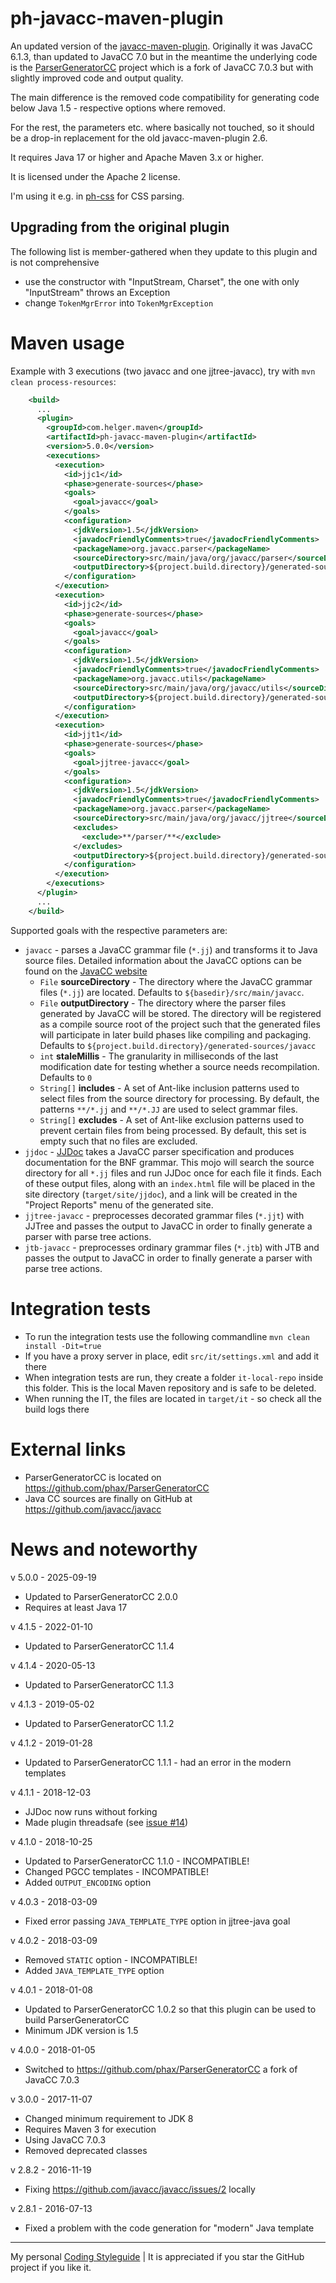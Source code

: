 # ph-javacc-maven-plugin

An updated version of the [javacc-maven-plugin](https://github.com/mojohaus/javacc-maven-plugin).
Originally it was JavaCC 6.1.3, than updated to JavaCC 7.0 but in the meantime the underlying code is the [ParserGeneratorCC](https://github.com/phax/ParserGeneratorCC/) project which is a fork of JavaCC 7.0.3 but with slightly improved code and output quality.

The main difference is the removed code compatibility for generating code below Java 1.5 - respective options where removed.  

For the rest, the parameters etc. where basically not touched, so it should be a drop-in replacement for the old javacc-maven-plugin 2.6.

It requires Java 17 or higher and Apache Maven 3.x or higher.

It is licensed under the Apache 2 license.

I'm using it e.g. in [ph-css](https://github.com/phax/ph-css) for CSS parsing.

## Upgrading from the original plugin

The following list is member-gathered when they update to this plugin and is not comprehensive 

* use the constructor with "InputStream, Charset", the one with only "InputStream" throws an Exception
* change `TokenMgrError` into `TokenMgrException`


# Maven usage

Example with 3 executions (two javacc and one jjtree-javacc), try with `mvn clean process-resources`:

```xml
    <build>
      ...
      <plugin>
        <groupId>com.helger.maven</groupId>
        <artifactId>ph-javacc-maven-plugin</artifactId>
        <version>5.0.0</version>
        <executions>
          <execution>
            <id>jjc1</id>
            <phase>generate-sources</phase>
            <goals>
              <goal>javacc</goal>
            </goals>
            <configuration>
              <jdkVersion>1.5</jdkVersion>
              <javadocFriendlyComments>true</javadocFriendlyComments>
              <packageName>org.javacc.parser</packageName>
              <sourceDirectory>src/main/java/org/javacc/parser</sourceDirectory>
              <outputDirectory>${project.build.directory}/generated-sources/javacc1</outputDirectory>
            </configuration>
          </execution>
          <execution>
            <id>jjc2</id>
            <phase>generate-sources</phase>
            <goals>
              <goal>javacc</goal>
            </goals>
            <configuration>
              <jdkVersion>1.5</jdkVersion>
              <javadocFriendlyComments>true</javadocFriendlyComments>
              <packageName>org.javacc.utils</packageName>
              <sourceDirectory>src/main/java/org/javacc/utils</sourceDirectory>
              <outputDirectory>${project.build.directory}/generated-sources/javacc2</outputDirectory>
            </configuration>
          </execution>
          <execution>
            <id>jjt1</id>
            <phase>generate-sources</phase>
            <goals>
              <goal>jjtree-javacc</goal>
            </goals>
            <configuration>
              <jdkVersion>1.5</jdkVersion>
              <javadocFriendlyComments>true</javadocFriendlyComments>
              <packageName>org.javacc.parser</packageName>
              <sourceDirectory>src/main/java/org/javacc/jjtree</sourceDirectory>
              <excludes>
                <exclude>**/parser/**</exclude>
              </excludes>
              <outputDirectory>${project.build.directory}/generated-sources/jjtree1</outputDirectory>
            </configuration>
          </execution>
        </executions>
      </plugin>
      ...
    </build>
```

Supported goals with the respective parameters are:
* `javacc` - parses a JavaCC grammar file (`*.jj`) and transforms it to Java source files. Detailed information about the JavaCC options can be found on the [JavaCC website](https://javacc.org/)
    * `File` **sourceDirectory** - The directory where the JavaCC grammar files (`*.jj`) are located.
      Defaults to `${basedir}/src/main/javacc`.
    * `File` **outputDirectory** - The directory where the parser files generated by JavaCC will be stored. The directory will be registered as a compile source root of the project such that the generated files will participate in later build phases like compiling and packaging.
      Defaults to `${project.build.directory}/generated-sources/javacc`
    * `int` **staleMillis** - The granularity in milliseconds of the last modification date for testing whether a source needs recompilation.
      Defaults to `0`
    * `String[]` **includes** - A set of Ant-like inclusion patterns used to select files from the source directory for processing. By default, the patterns `**/*.jj` and `**/*.JJ` are used to select grammar files.
    * `String[]` **excludes** - A set of Ant-like exclusion patterns used to prevent certain files from being processed. By default, this set is empty such that no files are excluded.
* `jjdoc` - [JJDoc](https://javacc.org/doc/JJDoc.html) takes a JavaCC parser specification and produces documentation for the BNF grammar. This mojo will search the source directory for all `*.jj` files and run JJDoc once for each file it finds. Each of these output files, along with an `index.html` file will be placed in the site directory (`target/site/jjdoc`), and a link will be created in the "Project Reports" menu of the generated site.
* `jjtree-javacc` - preprocesses decorated grammar files (`*.jjt`) with JJTree and passes the output to JavaCC in order to finally generate a parser with parse tree actions.
* `jtb-javacc` - preprocesses ordinary grammar files (`*.jtb`) with JTB and passes the output to JavaCC in order to finally generate a parser with parse tree actions.

# Integration tests

* To run the integration tests use the following commandline `mvn clean install -Dit=true`
* If you have a proxy server in place, edit `src/it/settings.xml` and add it there
* When integration tests are run, they create a folder `it-local-repo` inside this folder. This is the local Maven repository and is safe to be deleted.
* When running the IT, the files are located in `target/it` - so check all the build logs there

# External links

* ParserGeneratorCC is located on https://github.com/phax/ParserGeneratorCC
* Java CC sources are finally on GitHub at https://github.com/javacc/javacc


# News and noteworthy

v 5.0.0 - 2025-09-19
* Updated to ParserGeneratorCC 2.0.0
* Requires at least Java 17

v 4.1.5 - 2022-01-10
* Updated to ParserGeneratorCC 1.1.4

v 4.1.4 - 2020-05-13
* Updated to ParserGeneratorCC 1.1.3

v 4.1.3 - 2019-05-02
* Updated to ParserGeneratorCC 1.1.2

v 4.1.2 - 2019-01-28
* Updated to ParserGeneratorCC 1.1.1 - had an error in the modern templates

v 4.1.1 - 2018-12-03
* JJDoc now runs without forking
* Made plugin threadsafe (see [issue #14](https://github.com/phax/tulipcc-maven-plugin/issues/14)) 

v 4.1.0 - 2018-10-25
* Updated to ParserGeneratorCC 1.1.0 - INCOMPATIBLE!
* Changed PGCC templates - INCOMPATIBLE!
* Added `OUTPUT_ENCODING` option

v 4.0.3 - 2018-03-09
* Fixed error passing `JAVA_TEMPLATE_TYPE` option in jjtree-java goal

v 4.0.2 - 2018-03-09
* Removed `STATIC` option - INCOMPATIBLE!
* Added `JAVA_TEMPLATE_TYPE` option

v 4.0.1 - 2018-01-08
* Updated to ParserGeneratorCC 1.0.2 so that this plugin can be used to build ParserGeneratorCC
* Minimum JDK version is 1.5

v 4.0.0 - 2018-01-05
* Switched to https://github.com/phax/ParserGeneratorCC a fork of JavaCC 7.0.3

v 3.0.0 - 2017-11-07
* Changed minimum requirement to JDK 8
* Requires Maven 3 for execution
* Using JavaCC 7.0.3
* Removed deprecated classes

v 2.8.2 - 2016-11-19
* Fixing https://github.com/javacc/javacc/issues/2 locally

v 2.8.1 - 2016-07-13
* Fixed a problem with the code generation for "modern" Java template

---

My personal [Coding Styleguide](https://github.com/phax/meta/blob/master/CodingStyleguide.md) |
It is appreciated if you star the GitHub project if you like it.